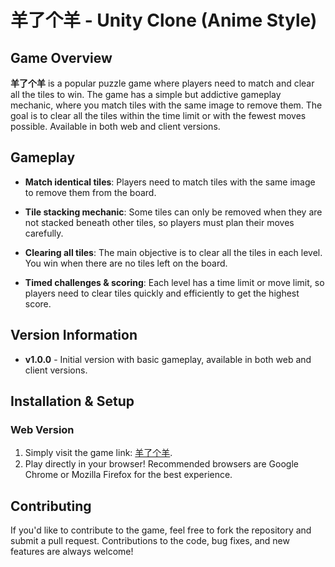 # 羊了个羊 - Unity Clone (Anime Style)

## Game Overview

**羊了个羊** is a popular puzzle game where players need to match and clear all the tiles to win. The game has a simple but addictive gameplay mechanic, where you match tiles with the same image to remove them. The goal is to clear all the tiles within the time limit or with the fewest moves possible. Available in both web and client versions.

## Gameplay

- **Match identical tiles**: Players need to match tiles with the same image to remove them from the board.
  
- **Tile stacking mechanic**: Some tiles can only be removed when they are not stacked beneath other tiles, so players must plan their moves carefully.

- **Clearing all tiles**: The main objective is to clear all the tiles in each level. You win when there are no tiles left on the board.

- **Timed challenges & scoring**: Each level has a time limit or move limit, so players need to clear tiles quickly and efficiently to get the highest score.

## Version Information

- **v1.0.0** - Initial version with basic gameplay, available in both web and client versions.

## Installation & Setup

### Web Version

1. Simply visit the game link: [羊了个羊](http://114.132.42.174:1919/).
2. Play directly in your browser! Recommended browsers are Google Chrome or Mozilla Firefox for the best experience.

## Contributing

If you'd like to contribute to the game, feel free to fork the repository and submit a pull request. Contributions to the code, bug fixes, and new features are always welcome!
